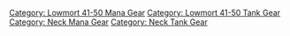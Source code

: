 [Category: Lowmort 41-50 Mana
Gear](Category:_Lowmort_41-50_Mana_Gear "wikilink") [Category: Lowmort
41-50 Tank Gear](Category:_Lowmort_41-50_Tank_Gear "wikilink")
[Category: Neck Mana Gear](Category:_Neck_Mana_Gear "wikilink")
[Category: Neck Tank Gear](Category:_Neck_Tank_Gear "wikilink")
